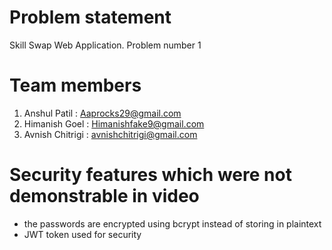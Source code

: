 # Problem statement
Skill Swap Web Application. Problem number 1

# Team members
1. Anshul Patil : Aaprocks29@gmail.com
2. Himanish Goel : Himanishfake9@gmail.com
3. Avnish Chitrigi : avnishchitrigi@gmail.com

# Security features which were not demonstrable in video
- the passwords are encrypted using bcrypt instead of storing in plaintext
- JWT token used for security
